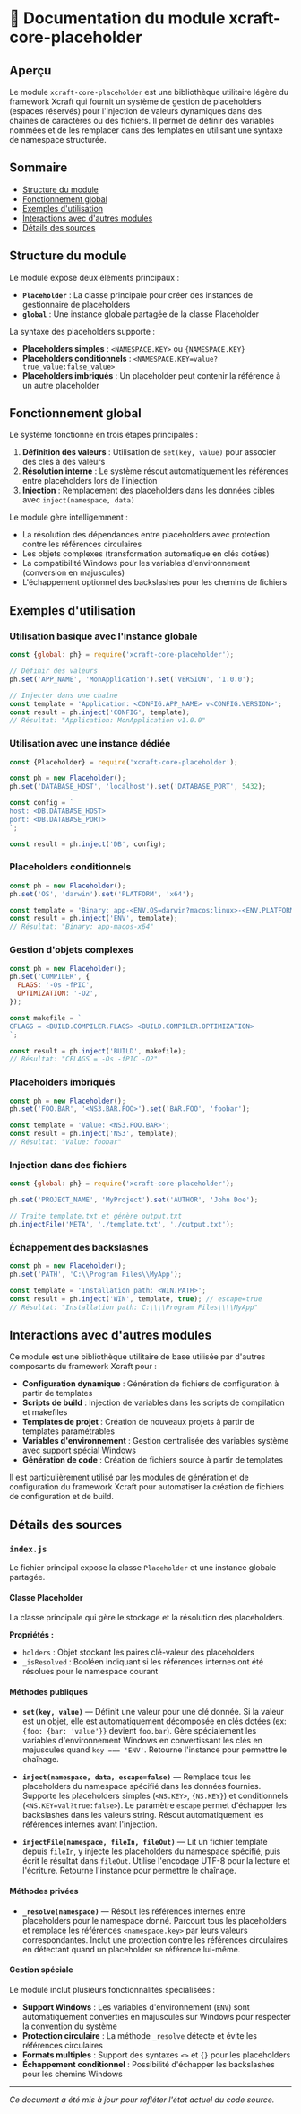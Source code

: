 # 📘 Documentation du module xcraft-core-placeholder

## Aperçu

Le module `xcraft-core-placeholder` est une bibliothèque utilitaire légère du framework Xcraft qui fournit un système de gestion de placeholders (espaces réservés) pour l'injection de valeurs dynamiques dans des chaînes de caractères ou des fichiers. Il permet de définir des variables nommées et de les remplacer dans des templates en utilisant une syntaxe de namespace structurée.

## Sommaire

- [Structure du module](#structure-du-module)
- [Fonctionnement global](#fonctionnement-global)
- [Exemples d'utilisation](#exemples-dutilisation)
- [Interactions avec d'autres modules](#interactions-avec-dautres-modules)
- [Détails des sources](#détails-des-sources)

## Structure du module

Le module expose deux éléments principaux :

- **`Placeholder`** : La classe principale pour créer des instances de gestionnaire de placeholders
- **`global`** : Une instance globale partagée de la classe Placeholder

La syntaxe des placeholders supporte :

- **Placeholders simples** : `<NAMESPACE.KEY>` ou `{NAMESPACE.KEY}`
- **Placeholders conditionnels** : `<NAMESPACE.KEY=value?true_value:false_value>`
- **Placeholders imbriqués** : Un placeholder peut contenir la référence à un autre placeholder

## Fonctionnement global

Le système fonctionne en trois étapes principales :

1. **Définition des valeurs** : Utilisation de `set(key, value)` pour associer des clés à des valeurs
2. **Résolution interne** : Le système résout automatiquement les références entre placeholders lors de l'injection
3. **Injection** : Remplacement des placeholders dans les données cibles avec `inject(namespace, data)`

Le module gère intelligemment :

- La résolution des dépendances entre placeholders avec protection contre les références circulaires
- Les objets complexes (transformation automatique en clés dotées)
- La compatibilité Windows pour les variables d'environnement (conversion en majuscules)
- L'échappement optionnel des backslashes pour les chemins de fichiers

## Exemples d'utilisation

### Utilisation basique avec l'instance globale

```javascript
const {global: ph} = require('xcraft-core-placeholder');

// Définir des valeurs
ph.set('APP_NAME', 'MonApplication').set('VERSION', '1.0.0');

// Injecter dans une chaîne
const template = 'Application: <CONFIG.APP_NAME> v<CONFIG.VERSION>';
const result = ph.inject('CONFIG', template);
// Résultat: "Application: MonApplication v1.0.0"
```

### Utilisation avec une instance dédiée

```javascript
const {Placeholder} = require('xcraft-core-placeholder');

const ph = new Placeholder();
ph.set('DATABASE_HOST', 'localhost').set('DATABASE_PORT', 5432);

const config = `
host: <DB.DATABASE_HOST>
port: <DB.DATABASE_PORT>
`;

const result = ph.inject('DB', config);
```

### Placeholders conditionnels

```javascript
const ph = new Placeholder();
ph.set('OS', 'darwin').set('PLATFORM', 'x64');

const template = 'Binary: app-<ENV.OS=darwin?macos:linux>-<ENV.PLATFORM>';
const result = ph.inject('ENV', template);
// Résultat: "Binary: app-macos-x64"
```

### Gestion d'objets complexes

```javascript
const ph = new Placeholder();
ph.set('COMPILER', {
  FLAGS: '-Os -fPIC',
  OPTIMIZATION: '-O2',
});

const makefile = `
CFLAGS = <BUILD.COMPILER.FLAGS> <BUILD.COMPILER.OPTIMIZATION>
`;

const result = ph.inject('BUILD', makefile);
// Résultat: "CFLAGS = -Os -fPIC -O2"
```

### Placeholders imbriqués

```javascript
const ph = new Placeholder();
ph.set('FOO.BAR', '<NS3.BAR.FOO>').set('BAR.FOO', 'foobar');

const template = 'Value: <NS3.FOO.BAR>';
const result = ph.inject('NS3', template);
// Résultat: "Value: foobar"
```

### Injection dans des fichiers

```javascript
const {global: ph} = require('xcraft-core-placeholder');

ph.set('PROJECT_NAME', 'MyProject').set('AUTHOR', 'John Doe');

// Traite template.txt et génère output.txt
ph.injectFile('META', './template.txt', './output.txt');
```

### Échappement des backslashes

```javascript
const ph = new Placeholder();
ph.set('PATH', 'C:\\Program Files\\MyApp');

const template = 'Installation path: <WIN.PATH>';
const result = ph.inject('WIN', template, true); // escape=true
// Résultat: "Installation path: C:\\\\Program Files\\\\MyApp"
```

## Interactions avec d'autres modules

Ce module est une bibliothèque utilitaire de base utilisée par d'autres composants du framework Xcraft pour :

- **Configuration dynamique** : Génération de fichiers de configuration à partir de templates
- **Scripts de build** : Injection de variables dans les scripts de compilation et makefiles
- **Templates de projet** : Création de nouveaux projets à partir de templates paramétrables
- **Variables d'environnement** : Gestion centralisée des variables système avec support spécial Windows
- **Génération de code** : Création de fichiers source à partir de templates

Il est particulièrement utilisé par les modules de génération et de configuration du framework Xcraft pour automatiser la création de fichiers de configuration et de build.

## Détails des sources

### `index.js`

Le fichier principal expose la classe `Placeholder` et une instance globale partagée.

#### Classe Placeholder

La classe principale qui gère le stockage et la résolution des placeholders.

**Propriétés :**

- `holders` : Objet stockant les paires clé-valeur des placeholders
- `_isResolved` : Booléen indiquant si les références internes ont été résolues pour le namespace courant

#### Méthodes publiques

- **`set(key, value)`** — Définit une valeur pour une clé donnée. Si la valeur est un objet, elle est automatiquement décomposée en clés dotées (ex: `{foo: {bar: 'value'}}` devient `foo.bar`). Gère spécialement les variables d'environnement Windows en convertissant les clés en majuscules quand `key === 'ENV'`. Retourne l'instance pour permettre le chaînage.

- **`inject(namespace, data, escape=false)`** — Remplace tous les placeholders du namespace spécifié dans les données fournies. Supporte les placeholders simples (`<NS.KEY>`, `{NS.KEY}`) et conditionnels (`<NS.KEY=val?true:false>`). Le paramètre `escape` permet d'échapper les backslashes dans les valeurs string. Résout automatiquement les références internes avant l'injection.

- **`injectFile(namespace, fileIn, fileOut)`** — Lit un fichier template depuis `fileIn`, y injecte les placeholders du namespace spécifié, puis écrit le résultat dans `fileOut`. Utilise l'encodage UTF-8 pour la lecture et l'écriture. Retourne l'instance pour permettre le chaînage.

#### Méthodes privées

- **`_resolve(namespace)`** — Résout les références internes entre placeholders pour le namespace donné. Parcourt tous les placeholders et remplace les références `<namespace.key>` par leurs valeurs correspondantes. Inclut une protection contre les références circulaires en détectant quand un placeholder se référence lui-même.

#### Gestion spéciale

Le module inclut plusieurs fonctionnalités spécialisées :

- **Support Windows** : Les variables d'environnement (`ENV`) sont automatiquement converties en majuscules sur Windows pour respecter la convention du système
- **Protection circulaire** : La méthode `_resolve` détecte et évite les références circulaires
- **Formats multiples** : Support des syntaxes `<>` et `{}` pour les placeholders
- **Échappement conditionnel** : Possibilité d'échapper les backslashes pour les chemins Windows

---

_Ce document a été mis à jour pour refléter l'état actuel du code source._